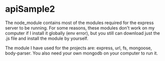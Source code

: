 # apiSample2

The node_module contains most of the modules required for the express server to be running. For some reasons, these modules don't work on my computer if I install it globally (env error), but you still can download just the .js file and install the module by yourself.

The module I have used for the projects are: express, url, fs, mongoose, body-parser. You also need your own mongodb on your computer to run it.
